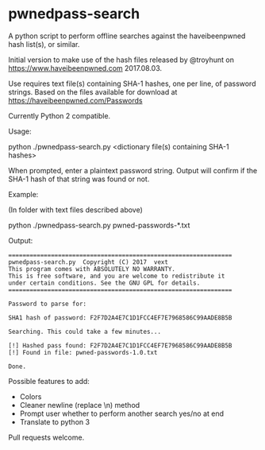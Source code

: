 # pwnedpass-search
A python script to perform offline searches against the haveibeenpwned hash list(s), or similar.

Initial version to make use of the hash files released by @troyhunt on https://www.haveibeenpwned.com 2017.08.03.

Use requires text file(s) containing SHA-1 hashes, one per line, of password strings. Based on the files available for download at https://haveibeenpwned.com/Passwords

Currently Python 2 compatible.


Usage:

python ./pwnedpass-search.py <dictionary file(s) containing SHA-1 hashes>

When prompted, enter a plaintext password string. Output will confirm if the SHA-1 hash of that string was found or not.


Example:

(In folder with text files described above)

python ./pwnedpass-search.py pwned-passwords-*.txt


Output:

```
===============================================================
pwnedpass-search.py  Copyright (C) 2017  vext
This program comes with ABSOLUTELY NO WARRANTY.
This is free software, and you are welcome to redistribute it
under certain conditions. See the GNU GPL for details.
===============================================================

Password to parse for:

SHA1 hash of password: F2F7D2A4E7C1D1FCC4EF7E7968586C99AADE8B5B

Searching. This could take a few minutes...

[!] Hashed pass found: F2F7D2A4E7C1D1FCC4EF7E7968586C99AADE8B5B
[!] Found in file: pwned-passwords-1.0.txt

Done.
```



Possible features to add:
- Colors
- Cleaner newline (replace \n) method
- Prompt user whether to perform another search yes/no at end
- Translate to python 3

Pull requests welcome.
